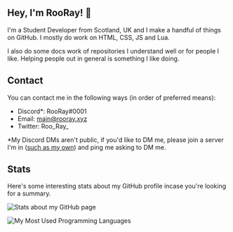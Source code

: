 ## Hey, I'm RooRay! 👋

I'm a Student Developer from Scotland, UK and I make a handful of things on GitHub. I mostly do work on HTML, CSS, JS and Lua.

I also do some docs work of repositories I understand well or for people I like. Helping people out in general is something I like doing.

## Contact

You can contact me in the following ways (in order of preferred means):

- Discord*: RooRay#0001
- Email: main@rooray.xyz
- Twitter: Roo_Ray_

*My Discord DMs aren't public, if you'd like to DM me, please join a server I'm in ([such as my own](https://discord.gg/s6jxcSbXth)) and ping me asking to DM me.

## Stats

Here's some interesting stats about my GitHub profile incase you're looking for a summary.

![Stats about my GitHub page](https://github-readme-stats.vercel.app/api?username=RooRay&theme=dark&show_icons=true)

![My Most Used Programming Languages](https://github-readme-stats.vercel.app/api/top-langs/?username=RooRay&theme=dark)
